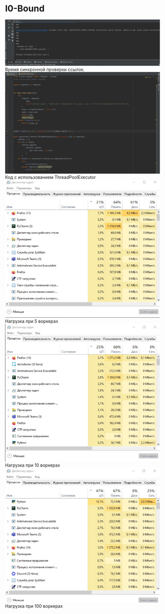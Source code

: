 # I0-Bound
![Иллюстрация к проекту](https://github.com/pavel248/Concurrency-and-asynchrony-/raw/main/photo1.jpg)
Время синхронной проверки ссылок.
![Иллюстрация к проекту](https://github.com/pavel248/Concurrency-and-asynchrony-/raw/main/photo2.jpg)
Код с использованием ThreadPoolExecutor
![Иллюстрация к проекту](https://github.com/pavel248/Concurrency-and-asynchrony-/raw/main/photo4.jpg)
Нагрузка при 5 воркерах
![Иллюстрация к проекту](https://github.com/pavel248/Concurrency-and-asynchrony-/raw/main/photo5.jpg)
Нагрузка при 10 воркерах
![Иллюстрация к проекту](https://github.com/pavel248/Concurrency-and-asynchrony-/raw/main/photo6.jpg)
Нагрузка при 100 воркерах

